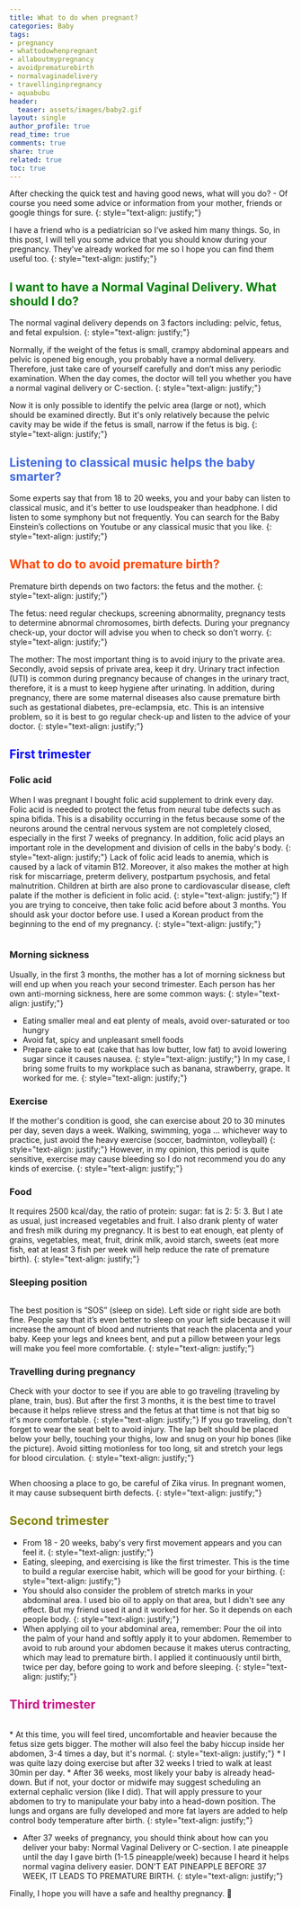 ```yaml
---
title: What to do when pregnant?
categories: Baby
tags:
- pregnancy
- whattodowhenpregnant
- allaboutmypregnancy
- avoidprematurebirth
- normalvaginadelivery
- travellinginpregnancy
- aquabubu
header:
  teaser: assets/images/baby2.gif
layout: single
author_profile: true
read_time: true
comments: true
share: true
related: true
toc: true
---
```


After checking the quick test and having good news, what will you do? - Of course you need some advice or information from your mother, friends or google things for sure.
{: style="text-align: justify;"}

I have a friend who is a pediatrician so I’ve asked him many things. So, in this post, I will tell you some advice that you should know during your pregnancy. They’ve already worked for me so I hope you can find them useful too. 
{: style="text-align: justify;"}

## <span style="color:Green"> I want to have a Normal Vaginal Delivery. What should I do? </span>
The normal vaginal delivery depends on 3 factors including: pelvic, fetus, and fetal expulsion.
{: style="text-align: justify;"}

Normally, if the weight of the fetus is small, crampy abdominal appears and pelvic is opened big enough, you probably have a normal delivery. Therefore, just take care of yourself carefully and don’t miss any periodic examination. When the day comes, the doctor will tell you whether you have a normal vaginal delivery or C-section.
{: style="text-align: justify;"}

Now it is only possible to identify the pelvic area (large or not), which should be examined directly. But it's only relatively because the pelvic cavity may be wide if the fetus is small, narrow if the fetus is big.
{: style="text-align: justify;"}

## <span style="color:royalblue"> Listening to classical music helps the baby smarter? </span>
Some experts say that from 18 to 20 weeks, you and your baby can listen to classical music, and it's better to use loudspeaker than headphone. I did listen to some symphony but not frequently. You can search for the Baby Einstein’s collections on Youtube or any classical music that you like.
{: style="text-align: justify;"}

## <span style="color:orangered"> What to do to avoid premature birth? </span>
Premature birth depends on two factors: the fetus and the mother.
{: style="text-align: justify;"}

The fetus: need regular checkups, screening abnormality, pregnancy tests to determine abnormal chromosomes, birth defects. During your pregnancy check-up, your doctor will advise you when to check so don't worry.
{: style="text-align: justify;"}

The mother: The most important thing is to avoid injury to the private area. Secondly, avoid sepsis of private area, keep it dry. Urinary tract infection (UTI) is common during pregnancy because of changes in the urinary tract, therefore, it is a must to keep hygiene after urinating. In addition, during pregnancy, there are some maternal diseases also cause premature birth such as gestational diabetes, pre-eclampsia, etc. This is an intensive problem, so it is best to go regular check-up and listen to the advice of your doctor.
{: style="text-align: justify;"}

## <span style="color:blue"> First trimester </span>

###  Folic acid
When I was pregnant I bought folic acid supplement to drink every day. Folic acid is needed to protect the fetus from neural tube defects such as spina bifida. This is a disability occurring in the fetus because some of the neurons around the central nervous system are not completely closed, especially in the first 7 weeks of pregnancy. In addition, folic acid plays an important role in the development and division of cells in the baby's body.
{: style="text-align: justify;"}
Lack of folic acid leads to anemia, which is caused by a lack of vitamin B12. Moreover, it also makes the mother at high risk for miscarriage, preterm delivery, postpartum psychosis, and fetal malnutrition. Children at birth are also prone to cardiovascular disease, cleft palate if the mother is deficient in folic acid.
{: style="text-align: justify;"}
If you are trying to conceive, then take folic acid before about 3 months. You should ask your doctor before use. I used a Korean product from the beginning to the end of my pregnancy.
{: style="text-align: justify;"}

<figure style="width: 450px" class="align-center">
  <img src="{{ site.url }}{{ site.baseurl }}/assets/images/baby4.png" alt="">
  <figcaption></figcaption>
</figure>

### Morning sickness 
Usually, in the first 3 months, the mother has a lot of morning sickness but will end up when you reach your second trimester. Each person has her own anti-morning sickness, here are some common ways:
{: style="text-align: justify;"}

  * Eating smaller meal and eat plenty of meals, avoid over-saturated or too hungry
  * Avoid fat, spicy and unpleasant smell foods
  * Prepare cake to eat (cake that has low butter, low fat) to avoid lowering sugar since it causes nausea.
{: style="text-align: justify;"}
In my case, I bring some fruits to my workplace such as banana, strawberry, grape. It worked for me.
{: style="text-align: justify;"}

### Exercise
If the mother's condition is good, she can exercise about 20 to 30 minutes per day, seven days a week. Walking, swimming, yoga ... whichever way to practice, just avoid the heavy exercise (soccer, badminton, volleyball)
{: style="text-align: justify;"}
However, in my opinion, this period is quite sensitive, exercise may cause bleeding so I do not recommend you do any kinds of exercise.
{: style="text-align: justify;"}

### Food
It requires 2500 kcal/day, the ratio of protein: sugar: fat is 2: 5: 3. But I ate as usual, just increased vegetables and fruit. I also drank plenty of water and fresh milk during my pregnancy. It is best to eat enough, eat plenty of grains, vegetables, meat, fruit, drink milk, avoid starch, sweets (eat more fish, eat at least 3 fish per week will help reduce the rate of premature birth). 
{: style="text-align: justify;"}

### Sleeping position
<figure style="width: 450px" class="align-center">
  <img src="{{ site.url }}{{ site.baseurl }}/assets/images/baby3.png" alt="">
  <figcaption></figcaption>
</figure>
The best position is “SOS” (sleep on side). Left side or right side are both fine. People say that it’s even better to sleep on your left side because it will increase the amount of blood and nutrients that reach the placenta and your baby. Keep your legs and knees bent, and put a pillow between your legs will make you feel more comfortable.
{: style="text-align: justify;"}

### Travelling during pregnancy
Check with your doctor to see if you are able to go traveling (traveling by plane, train, bus). But after the first 3 months, it is the best time to travel because it helps relieve stress and the fetus at that time is not that big so it's more comfortable.
{: style="text-align: justify;"}
If you go traveling, don't forget to wear the seat belt to avoid injury. The lap belt should be placed below your belly, touching your thighs, low and snug on your hip bones (like the picture). Avoid sitting motionless for too long, sit and stretch your legs for blood circulation.
{: style="text-align: justify;"}
<figure style="width: 450px" class="align-center">
  <img src="{{ site.url }}{{ site.baseurl }}/assets/images/baby1.png" alt="">
  <figcaption></figcaption>
</figure>

When choosing a place to go, be careful of Zika virus. In pregnant women, it may cause subsequent birth defects.
{: style="text-align: justify;"}

## <span style="color:olive"> Second trimester </span>
 
  * From 18 - 20 weeks, baby's very first movement appears and you can feel it.
 {: style="text-align: justify;"}
  * Eating, sleeping, and exercising is like the first trimester. This is the time to build a regular exercise habit, which will be good for your birthing.
 {: style="text-align: justify;"}
  * You should also consider the problem of stretch marks in your abdominal area. I used bio oil to apply on that area, but I didn't see any effect. But my friend used it and it worked for her. So it depends on each people body. 
{: style="text-align: justify;"}
  * When applying oil to your abdominal area, remember: Pour the oil into the palm of your hand and softly apply it to your abdomen. Remember to avoid to rub around your abdomen because it makes uterus contracting, which may lead to premature birth. I applied it continuously until birth, twice per day, before going to work and before sleeping.
{: style="text-align: justify;"}

## <span style="color:mediumvioletred"> Third trimester </span>
 <figure style="width: 450px" class="align-center">
  <img src="{{ site.url }}{{ site.baseurl }}/assets/images/baby2.gif" alt="">
  <figcaption></figcaption>
</figure>
  * At this time, you will feel tired, uncomfortable and heavier because the fetus size gets bigger. The mother will also feel the baby hiccup inside her abdomen, 3-4 times a day, but it's normal.
 {: style="text-align: justify;"}
  * I was quite lazy doing exercise but after 32 weeks I tried to walk at least 30min per day.
  * After 36 weeks, most likely your baby is already head-down. But if not, your doctor or midwife may suggest scheduling an external cephalic version (like I did). That will apply pressure to your abdomen to try to manipulate your baby into a head-down position. The lungs and organs are fully developed and more fat layers are added to help control body temperature after birth. 
{: style="text-align: justify;"}

  * After 37 weeks of pregnancy, you should think about how can you deliver your baby: Normal Vaginal Delivery or C-section. I ate pineapple until the day I gave birth (1-1.5 pineapple/week) because I heard it helps normal vagina delivery easier. DON'T EAT PINEAPPLE BEFORE 37 WEEK, IT LEADS TO PREMATURE BIRTH.
{: style="text-align: justify;"}


Finally, I hope you will have a safe and healthy pregnancy. :blue_heart: